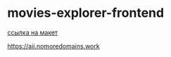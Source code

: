 # movies-explorer-frontend

[ссылка на макет](https://disk.yandex.ru/d/A3NTtq53ucUboQ)

https://aii.nomoredomains.work

